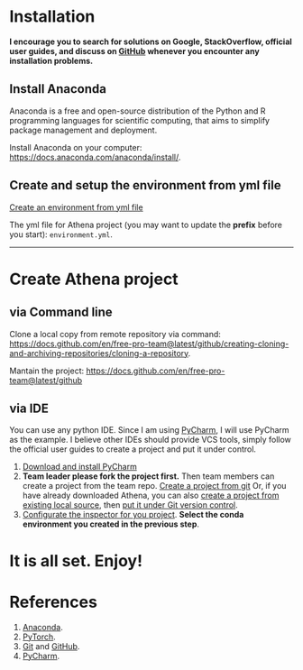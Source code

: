 # Installation
**I encourage you to search for solutions on Google, StackOverflow, official user guides, and discuss on [GitHub](https://github.com/csce585-mlsystems/project-athena/issues) whenever you encounter any installation problems.**

## Install Anaconda
Anaconda is a free and open-source distribution of the Python and R programming languages for scientific computing, that aims to simplify package management and deployment.

Install Anaconda on your computer: https://docs.anaconda.com/anaconda/install/.

## Create and setup the environment from yml file
[Create an environment from yml file](https://docs.conda.io/projects/conda/en/latest/user-guide/tasks/manage-environments.html#creating-an-environment-from-an-environment-yml-file) 

The yml file for Athena project (you may want to update the **prefix** before you start): ``environment.yml``.

----------
# Create Athena project
## via Command line
Clone a local copy from remote repository via command: https://docs.github.com/en/free-pro-team@latest/github/creating-cloning-and-archiving-repositories/cloning-a-repository.

Mantain the project: https://docs.github.com/en/free-pro-team@latest/github

## via IDE
You can use any python IDE. Since I am using [PyCharm](https://www.jetbrains.com/pycharm/), I will use PyCharm as the example. I believe other IDEs should provide VCS tools, simply follow the official user guides to create a project and put it under control.

1. [Download and install PyCharm](https://www.jetbrains.com/help/pycharm/installation-guide.html#silent)
2. **Team leader please fork the project first.** Then team members can create a project from the team repo. [Create a project from git](https://www.jetbrains.com/pycharm/guide/tips/create-project-from-github/) Or, if you have already downloaded Athena, you can also [create a project from existing local source](https://www.jetbrains.com/help/phpstorm/creating-a-project-from-existing-local-sources.html#4fa83), then [put it under Git version control](https://www.jetbrains.com/help/pycharm/set-up-a-git-repository.html#put-existing-project-under-Git).
3. [Configurate the inspector for you project](https://www.jetbrains.com/help/pycharm/configuring-python-interpreter.html#add-existing-interpreter). **Select the conda environment you created in the previous step**.

# It is all set. Enjoy!

# References
1. [Anaconda](https://docs.anaconda.com/).
2. [PyTorch]().
3. [Git](https://try.github.io/) and [GitHub]().
4. [PyCharm](https://www.jetbrains.com/help/pycharm/quick-start-guide.html).
